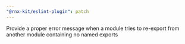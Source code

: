 ```yaml
---
"@rnx-kit/eslint-plugin": patch
---
```


Provide a proper error message when a module tries to re-export from another
module containing no named exports
